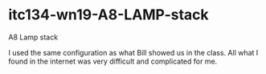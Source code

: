 # itc134-wn19-A8-LAMP-stack
A8 Lamp stack

I used the same configuration as what Bill showed us in the class. All what I found in the internet was very difficult and complicated for me.

